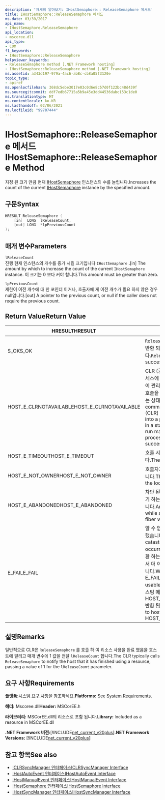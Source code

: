 ```yaml
---
description: '자세히 알아보기: IHostSemaphore:: ReleaseSemaphore 메서드'
title: IHostSemaphore::ReleaseSemaphore 메서드
ms.date: 03/30/2017
api_name:
- IHostSemaphore.ReleaseSemaphore
api_location:
- mscoree.dll
api_type:
- COM
f1_keywords:
- IHostSemaphore::ReleaseSemaphore
helpviewer_keywords:
- ReleaseSemaphore method [.NET Framework hosting]
- IHostSemaphore::ReleaseSemaphore method [.NET Framework hosting]
ms.assetid: a343d197-979a-4ac6-ab8c-cb8a05f3120e
topic_type:
- apiref
ms.openlocfilehash: 368dc5ebe3017e03c0d6e8c57d0f122bc48d439f
ms.sourcegitcommit: ddf7edb67715a5b9a45e3dd44536dabc153c1de0
ms.translationtype: MT
ms.contentlocale: ko-KR
ms.lasthandoff: 02/06/2021
ms.locfileid: "99707444"
---
```

# <a name="ihostsemaphorereleasesemaphore-method"></a><span data-ttu-id="b6e6c-103">IHostSemaphore::ReleaseSemaphore 메서드</span><span class="sxs-lookup"><span data-stu-id="b6e6c-103">IHostSemaphore::ReleaseSemaphore Method</span></span>

<span data-ttu-id="b6e6c-104">지정 된 크기 만큼 현재 [IHostSemaphore](ihostsemaphore-interface.md) 인스턴스의 수를 늘립니다.</span><span class="sxs-lookup"><span data-stu-id="b6e6c-104">Increases the count of the current [IHostSemaphore](ihostsemaphore-interface.md) instance by the specified amount.</span></span>  
  
## <a name="syntax"></a><span data-ttu-id="b6e6c-105">구문</span><span class="sxs-lookup"><span data-stu-id="b6e6c-105">Syntax</span></span>  
  
```cpp  
HRESULT ReleaseSemaphore (  
    [in]  LONG  lReleaseCount,  
    [out] LONG  *lpPreviousCount  
);  
```  
  
## <a name="parameters"></a><span data-ttu-id="b6e6c-106">매개 변수</span><span class="sxs-lookup"><span data-stu-id="b6e6c-106">Parameters</span></span>  

 `lReleaseCount`  
 <span data-ttu-id="b6e6c-107">진행 현재 인스턴스의 개수를 증가 시킬 크기입니다 `IHostSemaphore` .</span><span class="sxs-lookup"><span data-stu-id="b6e6c-107">[in] The amount by which to increase the count of the current `IHostSemaphore` instance.</span></span> <span data-ttu-id="b6e6c-108">이 크기는 0 보다 커야 합니다.</span><span class="sxs-lookup"><span data-stu-id="b6e6c-108">This amount must be greater than zero.</span></span>  
  
 `lpPreviousCount`  
 <span data-ttu-id="b6e6c-109">제한이 이전 개수에 대 한 포인터 이거나, 호출자에 게 이전 개수가 필요 하지 않은 경우 null입니다.</span><span class="sxs-lookup"><span data-stu-id="b6e6c-109">[out] A pointer to the previous count, or null if the caller does not require the previous count.</span></span>  
  
## <a name="return-value"></a><span data-ttu-id="b6e6c-110">Return Value</span><span class="sxs-lookup"><span data-stu-id="b6e6c-110">Return Value</span></span>  
  
|<span data-ttu-id="b6e6c-111">HRESULT</span><span class="sxs-lookup"><span data-stu-id="b6e6c-111">HRESULT</span></span>|<span data-ttu-id="b6e6c-112">설명</span><span class="sxs-lookup"><span data-stu-id="b6e6c-112">Description</span></span>|  
|-------------|-----------------|  
|<span data-ttu-id="b6e6c-113">S_OK</span><span class="sxs-lookup"><span data-stu-id="b6e6c-113">S_OK</span></span>|<span data-ttu-id="b6e6c-114">`ReleaseSemaphore` 성공적으로 반환 되었습니다.</span><span class="sxs-lookup"><span data-stu-id="b6e6c-114">`ReleaseSemaphore` returned successfully.</span></span>|  
|<span data-ttu-id="b6e6c-115">HOST_E_CLRNOTAVAILABLE</span><span class="sxs-lookup"><span data-stu-id="b6e6c-115">HOST_E_CLRNOTAVAILABLE</span></span>|<span data-ttu-id="b6e6c-116">CLR (공용 언어 런타임)이 프로세스에 로드 되지 않았거나 CLR이 관리 코드를 실행할 수 없거나 호출을 성공적으로 처리할 수 없는 상태에 있습니다.</span><span class="sxs-lookup"><span data-stu-id="b6e6c-116">The common language runtime (CLR) has not been loaded into a process, or the CLR is in a state in which it cannot run managed code or process the call successfully.</span></span>|  
|<span data-ttu-id="b6e6c-117">HOST_E_TIMEOUT</span><span class="sxs-lookup"><span data-stu-id="b6e6c-117">HOST_E_TIMEOUT</span></span>|<span data-ttu-id="b6e6c-118">호출 시간이 초과 되었습니다.</span><span class="sxs-lookup"><span data-stu-id="b6e6c-118">The call timed out.</span></span>|  
|<span data-ttu-id="b6e6c-119">HOST_E_NOT_OWNER</span><span class="sxs-lookup"><span data-stu-id="b6e6c-119">HOST_E_NOT_OWNER</span></span>|<span data-ttu-id="b6e6c-120">호출자가 잠금을 소유 하지 않습니다.</span><span class="sxs-lookup"><span data-stu-id="b6e6c-120">The caller does not own the lock.</span></span>|  
|<span data-ttu-id="b6e6c-121">HOST_E_ABANDONED</span><span class="sxs-lookup"><span data-stu-id="b6e6c-121">HOST_E_ABANDONED</span></span>|<span data-ttu-id="b6e6c-122">차단 된 스레드나 파이버에서 대기 하는 동안 이벤트를 취소 했습니다.</span><span class="sxs-lookup"><span data-stu-id="b6e6c-122">An event was canceled while a blocked thread or fiber was waiting on it.</span></span>|  
|<span data-ttu-id="b6e6c-123">E_FAIL</span><span class="sxs-lookup"><span data-stu-id="b6e6c-123">E_FAIL</span></span>|<span data-ttu-id="b6e6c-124">알 수 없는 치명적인 오류가 발생 했습니다.</span><span class="sxs-lookup"><span data-stu-id="b6e6c-124">An unknown catastrophic failure occurred.</span></span> <span data-ttu-id="b6e6c-125">메서드가 E_FAIL 반환 하는 경우 해당 프로세스 내에서 더 이상 CLR을 사용할 수 없습니다.</span><span class="sxs-lookup"><span data-stu-id="b6e6c-125">When a method returns E_FAIL, the CLR is no longer usable within the process.</span></span> <span data-ttu-id="b6e6c-126">호스팅 메서드를 이후에 호출 하면 HOST_E_CLRNOTAVAILABLE 반환 됩니다.</span><span class="sxs-lookup"><span data-stu-id="b6e6c-126">Subsequent calls to hosting methods return HOST_E_CLRNOTAVAILABLE.</span></span>|  
  
## <a name="remarks"></a><span data-ttu-id="b6e6c-127">설명</span><span class="sxs-lookup"><span data-stu-id="b6e6c-127">Remarks</span></span>  

 <span data-ttu-id="b6e6c-128">일반적으로 CLR은 `ReleaseSemaphore` 를 호출 하 여 리소스 사용을 완료 했음을 호스트에 알리고 매개 변수에 1 값을 전달 `lReleaseCount` 합니다.</span><span class="sxs-lookup"><span data-stu-id="b6e6c-128">The CLR typically calls `ReleaseSemaphore` to notify the host that it has finished using a resource, passing a value of 1 for the `lReleaseCount` parameter.</span></span>  
  
## <a name="requirements"></a><span data-ttu-id="b6e6c-129">요구 사항</span><span class="sxs-lookup"><span data-stu-id="b6e6c-129">Requirements</span></span>  

 <span data-ttu-id="b6e6c-130">**플랫폼:**[시스템 요구 사항](../../get-started/system-requirements.md)을 참조하세요.</span><span class="sxs-lookup"><span data-stu-id="b6e6c-130">**Platforms:** See [System Requirements](../../get-started/system-requirements.md).</span></span>  
  
 <span data-ttu-id="b6e6c-131">**헤더:** Mscoree.dll</span><span class="sxs-lookup"><span data-stu-id="b6e6c-131">**Header:** MSCorEE.h</span></span>  
  
 <span data-ttu-id="b6e6c-132">**라이브러리:** MSCorEE.dll의 리소스로 포함 됩니다.</span><span class="sxs-lookup"><span data-stu-id="b6e6c-132">**Library:** Included as a resource in MSCorEE.dll</span></span>  
  
 <span data-ttu-id="b6e6c-133">**.NET Framework 버전:**[!INCLUDE[net_current_v20plus](../../../../includes/net-current-v20plus-md.md)]</span><span class="sxs-lookup"><span data-stu-id="b6e6c-133">**.NET Framework Versions:** [!INCLUDE[net_current_v20plus](../../../../includes/net-current-v20plus-md.md)]</span></span>  
  
## <a name="see-also"></a><span data-ttu-id="b6e6c-134">참고 항목</span><span class="sxs-lookup"><span data-stu-id="b6e6c-134">See also</span></span>

- [<span data-ttu-id="b6e6c-135">ICLRSyncManager 인터페이스</span><span class="sxs-lookup"><span data-stu-id="b6e6c-135">ICLRSyncManager Interface</span></span>](iclrsyncmanager-interface.md)
- [<span data-ttu-id="b6e6c-136">IHostAutoEvent 인터페이스</span><span class="sxs-lookup"><span data-stu-id="b6e6c-136">IHostAutoEvent Interface</span></span>](ihostautoevent-interface.md)
- [<span data-ttu-id="b6e6c-137">IHostManualEvent 인터페이스</span><span class="sxs-lookup"><span data-stu-id="b6e6c-137">IHostManualEvent Interface</span></span>](ihostmanualevent-interface.md)
- [<span data-ttu-id="b6e6c-138">IHostSemaphore 인터페이스</span><span class="sxs-lookup"><span data-stu-id="b6e6c-138">IHostSemaphore Interface</span></span>](ihostsemaphore-interface.md)
- [<span data-ttu-id="b6e6c-139">IHostSyncManager 인터페이스</span><span class="sxs-lookup"><span data-stu-id="b6e6c-139">IHostSyncManager Interface</span></span>](ihostsyncmanager-interface.md)
